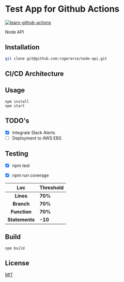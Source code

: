 # Test App for Github Actions
[![learn-github-actions](https://github.com/rogerarce/node-api/actions/workflows/learn-github-action.yml/badge.svg?branch=master)](https://github.com/rogerarce/node-api/actions/workflows/learn-github-action.yml)

Node API

## Installation
```bash
git clone git@github.com:rogerarce/node-api.git
```

## CI/CD Architecture

## Usage
```
npm install
npm start
```

## TODO's
- [x] Integrate Slack Alerts
- [ ] Deployment to AWS EBS

## Testing
- [x] npm test
- [x] npm run coverage


|Loc|Threshold|
|:----:|-------|
|**Lines**|**70%**|
|**Branch**|**70%**|
|**Function**|**70%**|
|**Statements**|**-10**|

## Build
```
npm build
```


## License
[MIT](https://choosealicense.com/licenses/mit/)